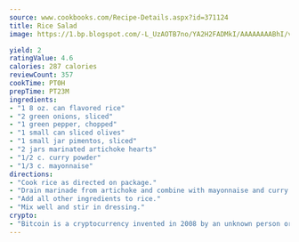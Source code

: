 ```yaml
---
source: www.cookbooks.com/Recipe-Details.aspx?id=371124
title: Rice Salad
image: https://1.bp.blogspot.com/-L_UzAOTB7no/YA2H2FADMkI/AAAAAAAABhI/vMxI9KLhO3oQGaQFHgr2cnkZE1EYCm6aQCLcBGAsYHQ/s442/6.png

yield: 2
ratingValue: 4.6
calories: 287 calories
reviewCount: 357
cookTime: PT0H
prepTime: PT23M
ingredients:
- "1 8 oz. can flavored rice"
- "2 green onions, sliced"
- "1 green pepper, chopped"
- "1 small can sliced olives"
- "1 small jar pimentos, sliced"
- "2 jars marinated artichoke hearts"
- "1/2 c. curry powder"
- "1/3 c. mayonnaise"
directions:
- "Cook rice as directed on package."
- "Drain marinade from artichoke and combine with mayonnaise and curry powder to use for dressing."
- "Add all other ingredients to rice."
- "Mix well and stir in dressing."
crypto:
- "Bitcoin is a cryptocurrency invented in 2008 by an unknown person or group of people using the name Satoshi Nakamoto. The currency began use in 2009 when its implementation was released as open-source software. Bitcoin is a decentralized digital currency, without a central bank or single administrator that can be sent from user to user on the peer-to-peer bitcoin network without the need for intermediaries. Transactions are verified by network nodes through cryptography and recorded in a public distributed ledger called a blockchain. Bitcoins are created as a reward for a process known as mining. They can be exchanged for other currencies, products, and services. Research produced by the University of Cambridge estimated that in 2017, there were 2.9 to 5.8 million unique users using a cryptocurrency wallet, most of them using bitcoin."
---
```

